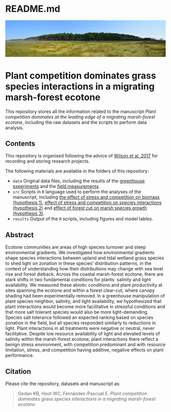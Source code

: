 README.md
================

![](ecotone.jpg)

# Plant competition dominates grass species interactions in a migrating marsh-forest ecotone

This repository stores all the information related to the manuscript
*Plant competition dominates at the leading edge of a migrating
marsh-forest ecotone*, including the raw datasets and the scripts to
perform data analysis.

## Contents

This repository is organised following the advice of [Wilson et
al. 2017](https://doi.org/10.1371/journal.pcbi.1005510) for recording
and storing research projects.

The following materials are available in the folders of this repository:

- `data` Original data files, including the results of the [greenhouse
  experiments](https://github.com/efernandezpascual/ecotone/blob/master/data/greenhouse.csv)
  and the [field
  measurements](https://github.com/efernandezpascual/ecotone/blob/master/data/field.csv).
- `src` Scripts in `R` language used to perform the analyses of the
  manuscript, including [the effect of stress and competition on biomass
  (hypothesis
  1)](https://github.com/efernandezpascual/ecotone/blob/master/src/biomass.R),
  [effect of stress and competition on species interactions (hypothesis
  2)](https://github.com/efernandezpascual/ecotone/blob/master/src/rii.R)
  and [effect of forest cut on marsh species growth (hypothesis
  3)](https://github.com/efernandezpascual/ecotone/blob/master/src/field.R).
- `results` Output of the `R` scripts, including figures and model
  tables.

## Abstract

Ecotone communities are areas of high species turnover and steep
environmental gradients. We investigated how environmental gradients
shape species interactions between upland and tidal wetland grass
species to shed light on zonation in these species’ distribution
patterns, in the context of understanding how their distributions may
change with sea level rise and forest dieback. Across the coastal
marsh-forest ecotone, there are stark shifts in two fundamental
conditions for plants: salinity and light availability. We measured
these abiotic conditions and plant productivity at sites spanning the
ecotone and within a forest clear-cut, where canopy shading had been
experimentally removed. In a greenhouse manipulation of plant species
neighbor, salinity, and light availability, we hypothesized that plant
interactions would become more facilitative in stressful conditions and
that more salt tolerant species would also be more light-demanding.
Species salt tolerance followed an expected ranking based on species
zonation in the field, but all species responded similarly to reductions
in light. Plant interactions in all treatments were negative or neutral,
never facilitative. Despite low resource availability of light and
elevated levels of salinity within the marsh-forest ecotone, plant
interactions there reflect a benign stress environment, with competition
predominant and with resource limitation, stress, and competition having
additive, negative effects on plant performance.

## Citation

Please cite the repository, datasets and manuscript as:

> Gedan KB, Hoot WC, Fernández-Pascual E. *Plant competition dominates
> grass species interactions in a migrating marsh-forest ecotone*
